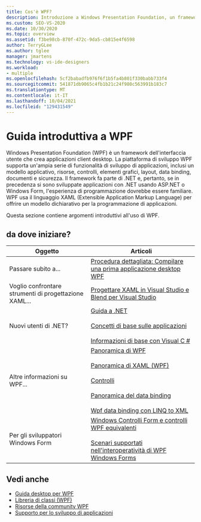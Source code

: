 ```yaml
---
title: Cos'è WPF?
description: Introduzione a Windows Presentation Foundation, un framework per la creazione di applicazioni client desktop che supporta un'ampia gamma di funzionalità di sviluppo.
ms.custom: SEO-VS-2020
ms.date: 10/30/2020
ms.topic: overview
ms.assetid: f3be98cb-870f-472c-9da5-cb815e4f6598
author: TerryGLee
ms.author: tglee
manager: jmartens
ms.technology: vs-ide-designers
ms.workload:
- multiple
ms.openlocfilehash: 5cf2babadfb976f6f1b5fa4b801f330babb733f4
ms.sourcegitcommit: 541871db9065c4fb1b21c24f980c563991b183c7
ms.translationtype: MT
ms.contentlocale: it-IT
ms.lasthandoff: 10/04/2021
ms.locfileid: "129431549"
---
```

# <a name="get-started-with-wpf"></a>Guida introduttiva a WPF

Windows Presentation Foundation (WPF) è un framework dell'interfaccia utente che crea applicazioni client desktop. La piattaforma di sviluppo WPF supporta un'ampia serie di funzionalità di sviluppo di applicazioni, inclusi un modello applicativo, risorse, controlli, elementi grafici, layout, data binding, documenti e sicurezza. Il framework fa parte di .NET e, pertanto, se in precedenza si sono sviluppate applicazioni con .NET usando ASP.NET o Windows Form, l'esperienza di programmazione dovrebbe essere familiare. WPF usa il linguaggio XAML (Extensible Application Markup Language) per offrire un modello dichiarativo per la programmazione di applicazioni.

Questa sezione contiene argomenti introduttivi all'uso di WPF.

## <a name="where-should-i-start"></a>da dove iniziare?

|Oggetto|Articoli|
|-|-|
|Passare subito a...|[Procedura dettagliata: Compilare una prima applicazione desktop WPF](/dotnet/framework/wpf/getting-started/walkthrough-my-first-wpf-desktop-application)|
|Voglio confrontare strumenti di progettazione XAML...|[Progettare XAML in Visual Studio e Blend per Visual Studio](../xaml-tools/designing-xaml-in-visual-studio.md)|
|Nuovi utenti di .NET?|[Guida a .NET](/dotnet/standard/)<br /><br />[Concetti di base sulle applicazioni](/dotnet/standard/application-essentials)<br /><br />[Informazioni di base con Visual C #](../ide/quickstart-csharp-console.md)|
|Altre informazioni su WPF...|[Panoramica di WPF](/dotnet/framework/wpf/introduction-to-wpf)<br /><br />[Panoramica di XAML (WPF)](/dotnet/framework/wpf/advanced/xaml-overview-wpf)<br /><br />[Controlli](/dotnet/framework/wpf/controls/)<br /><br />[Panoramica del data binding](/dotnet/desktop-wpf/data/data-binding-overview)<br /><br />[Wpf data binding con LINQ to XML](/dotnet/framework/wpf/data/wpf-data-binding-with-linq-to-xml-overview)|
|Per gli sviluppatori Windows Form|[Windows Controlli Form e controlli WPF equivalenti](/dotnet/framework/wpf/advanced/windows-forms-controls-and-equivalent-wpf-controls)<br /><br />[Scenari supportati nell'interoperatività di WPF Windows Forms](/dotnet/framework/wpf/advanced/wpf-and-windows-forms-interoperation)|

## <a name="see-also"></a>Vedi anche

- [Guida desktop per WPF](/dotnet/desktop-wpf/overview/index)
- [Libreria di classi (WPF)](/dotnet/framework/wpf/class-library-wpf)
- [Risorse della community WPF](/dotnet/framework/wpf/getting-started/community-feedback)
- [Supporto per lo sviluppo di applicazioni](/dotnet/framework/wpf/app-development/index)
